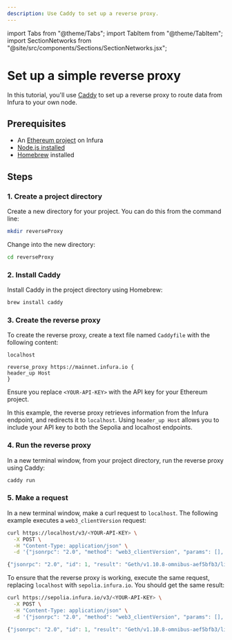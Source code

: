 ```yaml
---
description: Use Caddy to set up a reverse proxy.
---
```


import Tabs from "@theme/Tabs";
import TabItem from "@theme/TabItem";
import SectionNetworks from "@site/src/components/Sections/SectionNetworks.jsx";

# Set up a simple reverse proxy

In this tutorial, you'll use [Caddy](https://caddyserver.com/) to set up a reverse proxy to route data from Infura to your own node.

## Prerequisites

- An [Ethereum project](../../../get-started/infura.md) on Infura
- [Node.js installed](https://nodejs.org/en/download/)
- [Homebrew](https://brew.sh/) installed

## Steps

### 1. Create a project directory

Create a new directory for your project. You can do this from the command line:

```bash
mkdir reverseProxy
```

Change into the new directory:

```bash
cd reverseProxy
```

### 2. Install Caddy

Install Caddy in the project directory using Homebrew:

```bash
brew install caddy
```

### 3. Create the reverse proxy

To create the reverse proxy, create a text file named `Caddyfile` with the following content:

```
localhost

reverse_proxy https://mainnet.infura.io {
header_up Host
}
```

Ensure you replace `<YOUR-API-KEY>` with the API key for your Ethereum project.

In this example, the reverse proxy retrieves information from the Infura endpoint, and redirects it to `localhost`.
Using `header_up Host` allows you to include your API key to both the Sepolia and localhost endpoints.

### 4. Run the reverse proxy

In a new terminal window, from your project directory, run the reverse proxy using Caddy:

```bash
caddy run
```

### 5. Make a request

In a new terminal window, make a curl request to `localhost`. The following example executes a `web3_clientVersion` request:

<Tabs>
  <TabItem value="Example curl HTTPS request" label="Example curl HTTPS request" default>

```bash
curl https://localhost/v3/<YOUR-API-KEY> \
  -X POST \
  -H "Content-Type: application/json" \
  -d '{"jsonrpc": "2.0", "method": "web3_clientVersion", "params": [], "id": 1}'
```

  </TabItem>
  <TabItem value="Example JS result" label="Example JS result" >

```javascript
{"jsonrpc": "2.0", "id": 1, "result": "Geth/v1.10.8-omnibus-aef5bfb3/linux-amd64/go1.16.7"}
```

  </TabItem>
</Tabs>

To ensure that the reverse proxy is working, execute the same request, replacing `localhost` with `sepolia.infura.io`. You should get the same result:

<Tabs>
  <TabItem value="Example curl HTTPS request" label="Example curl HTTPS request" default>

```bash
curl https://sepolia.infura.io/v3/<YOUR-API-KEY> \
  -X POST \
  -H "Content-Type: application/json" \
  -d '{"jsonrpc": "2.0", "method": "web3_clientVersion", "params": [], "id": 1}'
```

  </TabItem>
  <TabItem value="Example JS result" label="Example JS result" >

```javascript
{"jsonrpc": "2.0", "id": 1, "result": "Geth/v1.10.8-omnibus-aef5bfb3/linux-amd64/go1.16.7"}
```

  </TabItem>
</Tabs>
